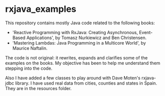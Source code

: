 # rxjava_examples
This repository contains mostly Java code related to the following books:
- 'Reactive Programming with RxJava: Creating Asynchronous, Event-Based Applications', 
  by Tomasz Nurkiewicz and Ben Christensen.
- 'Mastering Lambdas: Java Programming in a Multicore World', by Maurice Naftalin.

The code is not original: it rewrites, expands and clarifies some of the examples on the books. My objective
has been to help me understand them stepping into the code.

Also I have added a few classes to play around with Dave Moten's rxjava-jdbc library. I have used real data
from cities, counties and states in Spain. They are in the resources folder.